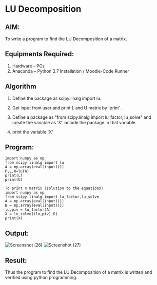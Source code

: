 # LU Decomposition 

## AIM:
To write a program to find the LU Decomposition of a matrix.

## Equipments Required:
1. Hardware – PCs
2. Anaconda – Python 3.7 Installation / Moodle-Code Runner

## Algorithm
1. Define the package as scipy.linalg import lu.

2. Get input from user and print L and U matrix by 'print' .

3. Define a package as "from scipy.linalg import lu_factor, lu_solve" and create the variable as 'X' include the package in that variable.

4. print the variable 'X'


## Program:
```
import numpy as np
from scipy.linalg import lu
A = np.array(eval(input()))
P,L,U=lu(A)
print(L)
print(U)
```
```
To print X matrix (solution to the equations)
import numpy as np
from scipy.linalg import lu_factor,lu_solve
A = np.array(eval(input()))
B = np.array(eval(input()))
lu,piv = lu_factor(A)
X = lu_solve((lu,piv),B)
print(X)
```


## Output:

![Screenshot (26)](https://github.com/user-attachments/assets/b79bbbd2-85b9-446c-85ec-bab1c730748a)
![Screenshot (27)](https://github.com/user-attachments/assets/afad3102-be28-42a3-a965-ffd6e99dcc53)



## Result:
Thus the program to find the LU Decomposition of a matrix is written and verified using python programming.


